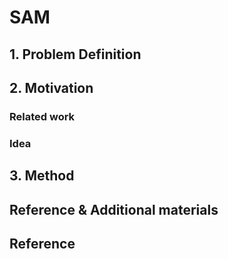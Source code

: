 # SAM





## 1. Problem Definition&#x20;





## 2. Motivation&#x20;

### Related work&#x20;





### Idea&#x20;





## 3. Method&#x20;









## Reference & Additional materials















## Reference&#x20;

